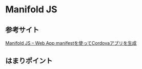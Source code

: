 Manifold JS
======================

参考サイト
------
[Manifold JS – Web App manifestを使ってCordovaアプリを生成](http://www.moongift.jp/2015/05/manifold-js-web-app-manifest%E3%82%92%E4%BD%BF%E3%81%A3%E3%81%A6cordova%E3%82%A2%E3%83%97%E3%83%AA%E3%82%92%E7%94%9F%E6%88%90/ "")


はまりポイント
------

